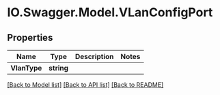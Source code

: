 # IO.Swagger.Model.VLanConfigPort
## Properties

Name | Type | Description | Notes
------------ | ------------- | ------------- | -------------
**VlanType** | **string** |  | 

[[Back to Model list]](../README.md#documentation-for-models) [[Back to API list]](../README.md#documentation-for-api-endpoints) [[Back to README]](../README.md)

